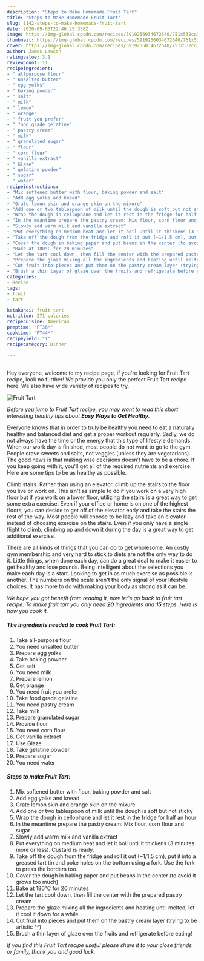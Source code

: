 ```yaml
---
description: "Steps to Make Homemade Fruit Tart"
title: "Steps to Make Homemade Fruit Tart"
slug: 1142-steps-to-make-homemade-fruit-tart
date: 2020-09-05T22:46:25.358Z
image: https://img-global.cpcdn.com/recipes/5919256034672640/751x532cq70/fruit-tart-recipe-main-photo.jpg
thumbnail: https://img-global.cpcdn.com/recipes/5919256034672640/751x532cq70/fruit-tart-recipe-main-photo.jpg
cover: https://img-global.cpcdn.com/recipes/5919256034672640/751x532cq70/fruit-tart-recipe-main-photo.jpg
author: James Lawson
ratingvalue: 3.1
reviewcount: 11
recipeingredient:
- " allpurpose flour"
- " unsalted butter"
- " egg yolks"
- " baking powder"
- " salt"
- " milk"
- " lemon"
- " orange"
- " fruit you prefer"
- " food grade gelatine"
- " pastry cream"
- " milk"
- " granulated sugar"
- " flour"
- " corn flour"
- " vanilla extract"
- " Glaze"
- " gelatine powder"
- " sugar"
- " water"
recipeinstructions:
- "Mix softened butter with flour, baking powder and salt"
- "Add egg yolks and knead"
- "Grate lemon skin and orange skin on the mixure"
- "Add one or two tablespoon of milk until the dough is soft but not sticky"
- "Wrap the dough in cellophane and let it rest in the fridge for half an hour"
- "In the meantime prepare the pastry cream: Mix flour, corn flour and sugar"
- "Slowly add warm milk and vanilla extract"
- "Put everything on medium heat and let it boil until it thickens (3 minutes more or less). Custard is ready."
- "Take off the dough from the fridge and roll it out (~1/1,5 cm), put it into a greased tart tin and poke holes on the bottom using a fork. Use the fork to press the borders too."
- "Cover the dough in baking paper and put beans in the center (to avoid it grows too much)"
- "Bake at 180°C for 20 minutes"
- "Let the tart cool down, then fill the center with the prepared pastry cream"
- "Prepare the glaze mixing all the ingredients and heating until melted, let it cool it down for a while"
- "Cut fruit into pieces and put them on the pastry cream layer (trying to be artistic ^^)"
- "Brush a thin layer of glaze over the fruits and refrigerate before eating!"
categories:
- Recipe
tags:
- fruit
- tart

katakunci: fruit tart 
nutrition: 271 calories
recipecuisine: American
preptime: "PT36M"
cooktime: "PT44M"
recipeyield: "1"
recipecategory: Dinner

---
```

<br>
Hey everyone, welcome to my recipe page, if you're looking for Fruit Tart recipe, look no further! We provide you only the perfect Fruit Tart recipe here. We also have wide variety of recipes to try.
<br>


![Fruit Tart](https://img-global.cpcdn.com/recipes/5919256034672640/751x532cq70/fruit-tart-recipe-main-photo.jpg)

<i>Before you jump to Fruit Tart recipe, you may want to read this short interesting healthy tips about <strong>Easy Ways to Get Healthy</strong>.</i>

Everyone knows that in order to truly be healthy you need to eat a naturally healthy and balanced diet and get a proper workout regularly. Sadly, we do not always have the time or the energy that this type of lifestyle demands. When our work day is finished, most people do not want to go to the gym. People crave sweets and salts, not veggies (unless they are vegetarians). The good news is that making wise decisions doesn’t have to be a chore. If you keep going with it, you'll get all of the required nutrients and exercise. Here are some tips to be as healthy as possible.

Climb stairs. Rather than using an elevator, climb up the stairs to the floor you live or work on. This isn't as simple to do if you work on a very high floor but if you work on a lower floor, utilizing the stairs is a great way to get some extra exercise. Even if your office or home is on one of the highest floors, you can decide to get off of the elevator early and take the stairs the rest of the way. Most people will choose to be lazy and take an elevator instead of choosing exercise on the stairs. Even if you only have a single flight to climb, climbing up and down it during the day is a great way to get additional exercise. 

There are all kinds of things that you can do to get wholesome. An costly gym membership and very hard to stick to diets are not the only way to do it. Little things, when done each day, can do a great deal to make it easier to get healthy and lose pounds. Being intelligent about the selections you make each day is a start. Looking to get in as much exercise as possible is another. The numbers on the scale aren't the only signal of your lifestyle choices. It has more to do with making your body as strong as it can be. 


<i>We hope you got benefit from reading it, now let's go back to fruit tart recipe. To make fruit tart you only need <strong>20</strong> ingredients and <strong>15</strong> steps. Here is how you cook it.
</i>

##### The ingredients needed to cook Fruit Tart:

1. Take  all-purpose flour
1. You need  unsalted butter
1. Prepare  egg yolks
1. Take  baking powder
1. Get  salt
1. You need  milk
1. Prepare  lemon
1. Get  orange
1. You need  fruit you prefer
1. Take  food grade gelatine
1. You need  pastry cream
1. Take  milk
1. Prepare  granulated sugar
1. Provide  flour
1. You need  corn flour
1. Get  vanilla extract
1. Use  Glaze
1. Take  gelatine powder
1. Prepare  sugar
1. You need  water


##### Steps to make Fruit Tart:

1. Mix softened butter with flour, baking powder and salt
1. Add egg yolks and knead
1. Grate lemon skin and orange skin on the mixure
1. Add one or two tablespoon of milk until the dough is soft but not sticky
1. Wrap the dough in cellophane and let it rest in the fridge for half an hour
1. In the meantime prepare the pastry cream: Mix flour, corn flour and sugar
1. Slowly add warm milk and vanilla extract
1. Put everything on medium heat and let it boil until it thickens (3 minutes more or less). Custard is ready.
1. Take off the dough from the fridge and roll it out (~1/1,5 cm), put it into a greased tart tin and poke holes on the bottom using a fork. Use the fork to press the borders too.
1. Cover the dough in baking paper and put beans in the center (to avoid it grows too much)
1. Bake at 180°C for 20 minutes
1. Let the tart cool down, then fill the center with the prepared pastry cream
1. Prepare the glaze mixing all the ingredients and heating until melted, let it cool it down for a while
1. Cut fruit into pieces and put them on the pastry cream layer (trying to be artistic ^^)
1. Brush a thin layer of glaze over the fruits and refrigerate before eating!


<i>If you find this Fruit Tart recipe useful please share it to your close friends or family, thank you and good luck.</i>
